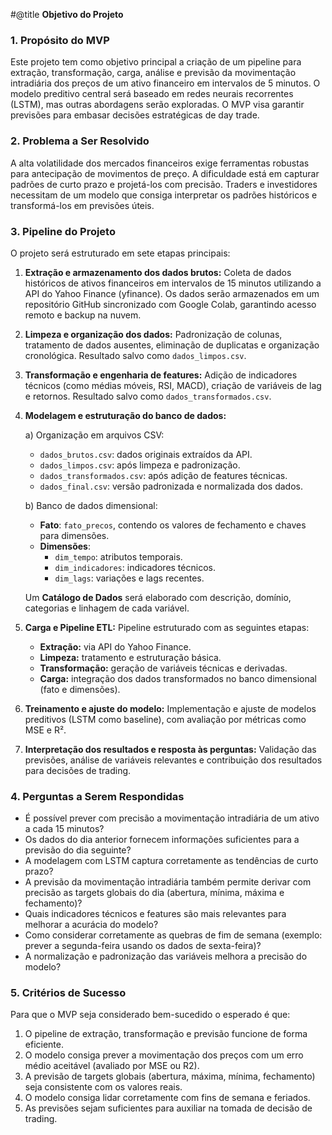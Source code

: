 
#@title **Objetivo do Projeto**

### 1. Propósito do MVP

Este projeto tem como objetivo principal a criação de um pipeline para extração, transformação, carga, análise e previsão da movimentação intradiária dos preços de um ativo financeiro em intervalos de 5 minutos. O modelo preditivo central será baseado em redes neurais recorrentes (LSTM), mas outras abordagens serão exploradas. O MVP visa garantir previsões para embasar decisões estratégicas de day trade.

### 2. Problema a Ser Resolvido

A alta volatilidade dos mercados financeiros exige ferramentas robustas para antecipação de movimentos de preço. A dificuldade está em capturar padrões de curto prazo e projetá-los com precisão. Traders e investidores necessitam de um modelo que consiga interpretar os padrões históricos e transformá-los em previsões úteis.

### 3. Pipeline do Projeto

O projeto será estruturado em sete etapas principais:

1. **Extração e armazenamento dos dados brutos:** Coleta de dados históricos de ativos financeiros em intervalos de 15 minutos utilizando a API do Yahoo Finance (yfinance). Os dados serão armazenados em um repositório GitHub sincronizado com Google Colab, garantindo acesso remoto e backup na nuvem.

2. **Limpeza e organização dos dados:** Padronização de colunas, tratamento de dados ausentes, eliminação de duplicatas e organização cronológica. Resultado salvo como `dados_limpos.csv`.

3. **Transformação e engenharia de features:** Adição de indicadores técnicos (como médias móveis, RSI, MACD), criação de variáveis de lag e retornos. Resultado salvo como `dados_transformados.csv`.

4. **Modelagem e estruturação do banco de dados:**

   a) Organização em arquivos CSV:

   - `dados_brutos.csv`: dados originais extraídos da API.
   - `dados_limpos.csv`: após limpeza e padronização.
   - `dados_transformados.csv`: após adição de features técnicas.
   - `dados_final.csv`: versão padronizada e normalizada dos dados.

   b) Banco de dados dimensional:

   - **Fato**: `fato_precos`, contendo os valores de fechamento e chaves para dimensões.
   - **Dimensões**:
     - `dim_tempo`: atributos temporais.
     - `dim_indicadores`: indicadores técnicos.
     - `dim_lags`: variações e lags recentes.

   Um **Catálogo de Dados** será elaborado com descrição, domínio, categorias e linhagem de cada variável.

5. **Carga e Pipeline ETL:** Pipeline estruturado com as seguintes etapas:

   - **Extração:** via API do Yahoo Finance.
   - **Limpeza:** tratamento e estruturação básica.
   - **Transformação:** geração de variáveis técnicas e derivadas.
   - **Carga:** integração dos dados transformados no banco dimensional (fato e dimensões).

6. **Treinamento e ajuste do modelo:** Implementação e ajuste de modelos preditivos (LSTM como baseline), com avaliação por métricas como MSE e R².

7. **Interpretação dos resultados e resposta às perguntas:** Validação das previsões, análise de variáveis relevantes e contribuição dos resultados para decisões de trading.

### 4. Perguntas a Serem Respondidas

- É possível prever com precisão a movimentação intradiária de um ativo a cada 15 minutos?
- Os dados do dia anterior fornecem informações suficientes para a previsão do dia seguinte?
- A modelagem com LSTM captura corretamente as tendências de curto prazo?
- A previsão da movimentação intradiária também permite derivar com precisão as targets globais do dia (abertura, mínima, máxima e fechamento)?
- Quais indicadores técnicos e features são mais relevantes para melhorar a acurácia do modelo?
- Como considerar corretamente as quebras de fim de semana (exemplo: prever a segunda-feira usando os dados de sexta-feira)?
- A normalização e padronização das variáveis melhora a precisão do modelo?

### 5. Critérios de Sucesso

Para que o MVP seja considerado bem-sucedido o esperado é que:

1. O pipeline de extração, transformação e previsão funcione de forma eficiente.
2. O modelo consiga prever a movimentação dos preços com um erro médio aceitável (avaliado por MSE ou R2).
3. A previsão de targets globais (abertura, máxima, mínima, fechamento) seja consistente com os valores reais.
4. O modelo consiga lidar corretamente com fins de semana e feriados.
5. As previsões sejam suficientes para auxiliar na tomada de decisão de trading.

